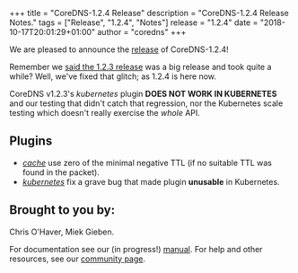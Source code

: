 +++
title = "CoreDNS-1.2.4 Release"
description = "CoreDNS-1.2.4 Release Notes."
tags = ["Release", "1.2.4", "Notes"]
release = "1.2.4"
date = "2018-10-17T20:01:29+01:00"
author = "coredns"
+++

We are pleased to announce the [release](https://github.com/inverse-inc/wireguard-go/dns/releases/tag/v1.2.4) of
CoreDNS-1.2.4!

Remember we [said the 1.2.3 release](/2018/10/16/coredns-1.2.3-release/) was a big release and took
quite a while? Well, we've fixed that glitch; as 1.2.4 is here now.

CoreDNS v1.2.3's *kubernetes* plugin **DOES NOT WORK IN KUBERNETES** and our testing that didn't catch
that regression, nor the Kubernetes scale testing which doesn't really exercise the *whole* API.

## Plugins

* [*cache*](/plugins/cache) use zero of the minimal negative TTL (if no suitable TTL was found in
  the packet).
* [*kubernetes*](/plugins/kubernetes) fix a grave bug that made plugin **unusable** in Kubernetes.

## Brought to you by:

Chris O'Haver,
Miek Gieben.

For documentation see our (in progress!) [manual](/manual). For help and other resources, see our
[community page](https://coredns.io/community/).
